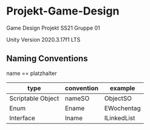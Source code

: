 # Projekt-Game-Design
Game Design Projekt SS21 Gruppe 01

Unity Version 2020.3.17f1 LTS


## Naming Conventions
name == platzhalter


type              | convention | example
---               | ---        | ---
Scriptable Object | nameSO     | ObjectSO
Enum              | Ename      | EWochentag
Interface         | Iname      | ILinkedList
